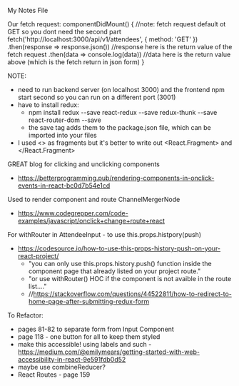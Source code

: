 My Notes File

Our fetch request:
    componentDidMount() { //note: fetch request default ot GET so you dont need the second part
        fetch('http://localhost:3000/api/v1/attendees', {
        method: 'GET'
        })
        .then(response => response.json()) //response here is the return value of the fetch request
        .then(data => console.log(data))  //data here is the return value above (which is the fetch return in json form)
    } 


NOTE:
 - need to run backend server (on localhost 3000) and the frontend npm start second so you can run on a different port (3001)
 - have to install redux:
    - npm install redux --save react-redux --save redux-thunk --save react-router-dom --save
    - the save tag adds them to the package.json file, which can be imported into your files
- I used <> as fragments but it's better to write out <React.Fragment> and </React.Fragment>


GREAT blog for clicking and unclicking components
- https://betterprogramming.pub/rendering-components-in-onclick-events-in-react-bc0d7b54e1cd

Used to render component and route ChannelMergerNode
- https://www.codegrepper.com/code-examples/javascript/onclick+change+route+react

For withRouter in AttendeeInput - to use this.props.histpory(push)
- https://codesource.io/how-to-use-this-props-history-push-on-your-react-project/
    - "you can only use this.props.history.push() function inside the component page that already listed on your project route."
    - "or use withRouter() HOC if the component is not avaible in the route list...."
    -  //https://stackoverflow.com/questions/44522811/how-to-redirect-to-home-page-after-submitting-redux-form
    

To Refactor:
- pages 81-82 to separate form from Input Component
- page 118 - one button for all to keep them styled 
- make this accessible! using labels and such - https://medium.com/@emilymears/getting-started-with-web-accessibility-in-react-9e591fdb0d52
- maybe use combineReducer?
- React Routes - page 159


